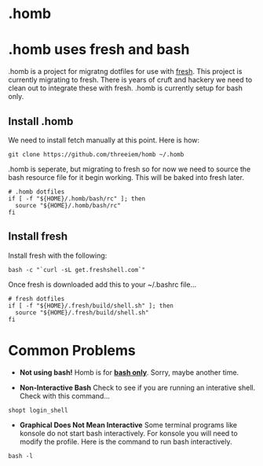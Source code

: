 .homb
====

# .homb uses fresh and bash

.homb is a project for migratng dotfiles for use with 
<a href="http://freshshell.com/">fresh</a>. This project is currently migrating
to fresh. There is years of cruft and hackery we need to clean out to integrate 
these with fresh. .homb is currently setup for bash only.

## Install .homb

We need to install fetch manually at this point. Here is how:

```
git clone https://github.com/threeiem/homb ~/.homb

```

.homb is seperate, but migrating to fresh so for now we need to source the 
bash resource file for it begin working. This will be baked into fresh 
later.

```
# .homb dotfiles
if [ -f "${HOME}/.homb/bash/rc" ]; then
  source "${HOME}/.homb/bash/rc"
fi

```

## Install fresh

Install fresh with the following:

```
bash -c "`curl -sL get.freshshell.com`"

```

Once fresh is downloaded add this to your ~/.bashrc file...


```
# fresh dotfiles
if [ -f "${HOME}/.fresh/build/shell.sh" ]; then
  source "${HOME}/.fresh/build/shell.sh"
fi

```

Common Problems
======

* <b>Not using bash!</b> Homb is for <b><u>bash only</u></b>. Sorry, maybe another time.

* <b>Non-Interactive Bash</b> Check to see if you are running an interative shell. Check with this command...

```
shopt login_shell
```

* <b>Graphical Does Not Mean Interactive</b> Some terminal programs like konsole do not start bash interactively. For konsole you will need to modify the profile. Here is the command to run bash interactively.

```
bash -l
```


